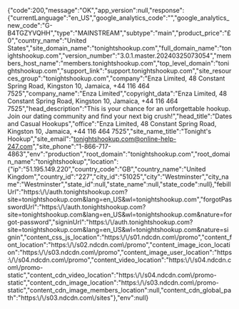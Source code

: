 {"code":200,"message":"OK","app\_version":null,"response":{"currentLanguage":"en\_US","google\_analytics\_code":"","google\_analytics\_new\_code":"G-B4TGZYVQHH","type":"MAINSTREAM","subtype":"main","product\_price":"£0","country\_name":"United States","site\_domain\_name":"tonightshookup.com","full\_domain\_name":"tonightshookup.com","version\_number":"3.0.1.master.20240325073054","members\_host\_name":"members.tonightshookup.com","top\_level\_domain":"tonightshookup.com","support\_link":"support.tonightshookup.com","site\_resources\_group":"tonightshookup.com","company":"Enza Limited, 48 Constant Spring Road, Kingston 10, Jamaica, +44 116 464 7525","company\_name":"Enza Limited","copyright\_data":"Enza Limited, 48 Constant Spring Road, Kingston 10, Jamaica, +44 116 464 7525","head\_description":"This is your chance for an unforgettable hookup. Join our dating community and find your next big crush!","head\_title":"Dates and Casual Hookups","office":"Enza Limited, 48 Constant Spring Road, Kingston 10, Jamaica, +44 116 464 7525","site\_name\_title":"Tonight's Hookup","site\_email":"tonightshookup.com@online-help-247.com","site\_phone":"1-866-717-4863","env":"production","root\_domain":"tonightshookup.com","root\_domain\_name":"tonightshookup","location":{"ip":"51.195.149.220","country\_code":"GB","country\_name":"United Kingdom","country\_id":"227","city\_id":"51025","city":"Westminster","city\_name":"Westminster","state\_id":null,"state\_name":null,"state\_code":null},"febillUrl":"https:\\/\\/auth.tonightshookup.com?site=tonightshookup.com&lang=en\_US&wl=tonightshookup.com","forgotPasswordUrl":"https:\\/\\/auth.tonightshookup.com?site=tonightshookup.com&lang=en\_US&wl=tonightshookup.com&nature=forgot-password","signinUrl":"https:\\/\\/auth.tonightshookup.com?site=tonightshookup.com&lang=en\_US&wl=tonightshookup.com&nature=signin","content\_css\_js\_location":"https:\\/\\/s01.ndcdn.com\\/promo","content\_font\_location":"https:\\/\\/s02.ndcdn.com\\/promo","content\_image\_icon\_location":"https:\\/\\/s03.ndcdn.com\\/promo","content\_image\_user\_location":"https:\\/\\/s04.ndcdn.com\\/promo","content\_video\_location":"https:\\/\\/s04.ndcdn.com\\/promo-static","content\_cdn\_video\_location":"https:\\/\\/s04.ndcdn.com\\/promo-static","content\_cdn\_image\_location":"https:\\/\\/s03.ndcdn.com\\/promo-static","content\_cdn\_image\_members\_location":null,"content\_cdn\_global\_path":"https:\\/\\/s03.ndcdn.com\\/sites"},"env":null}